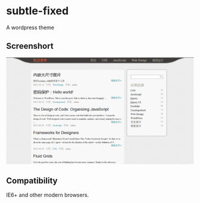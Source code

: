 # subtle-fixed
A wordpress theme

## Screenshort

![screenshort](https://github.com/Alex1990/subtle-fixed/blob/master/screenshot.png)

## Compatibility

IE6+ and other modern browsers.

